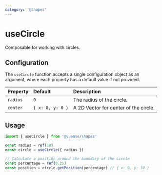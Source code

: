 ```yaml
---
category: '@Shapes'
---
```


# useCircle

Composable for working with circles.

## Configuration

The `useCircle` function accepts a single configuration object as an argument, where each property has a default value if not provided.

| Property | Default          | Description                           |
|:---------|:-----------------|:--------------------------------------|
| `radius` | `0`              | The radius of the circle.             |
| `center` | `{ x: 0, y: 0 }` | A 2D Vector for center of the circle. |

## Usage

```ts
import { useCircle } from '@vueuse/shapes'

const radius = ref(50)
const circle = useCircle({ radius })

// Calculate a position around the boundary of the circle
const percentage = ref(0.25)
const position = circle.getPosition(percentage) // { x: 0, y: 50 }
```
